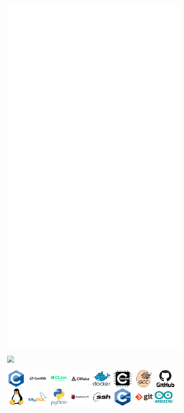 <!-- Основная статистика -->
<p align="left">
    <img src="https://github.com/rudikrudik/rudikrudik/blob/main/github-metrics.svg"  width="400" alt="Something wrong">
</p>

<!-- Задачи с кодеварс -->
<p align="left" >
    <a href="https://www.codewars.com/users/rudik_rudik/badges/small">
      <img width="400" src="https://www.codewars.com/users/rudik_rudik/badges/small" />
    </a>
</p>

<!-- Иконки -->
<div>
  <img src="https://github.com/devicons/devicon/blob/master/icons/c/c-original.svg" title="C" alt="C" width="42" height="40"/>&nbsp;
  <img src="https://github.com/devicons/devicon/blob/master/icons/centos/centos-original-wordmark.svg" title="CentOS" alt="CentOS" width="42" height="40"/>&nbsp;
  <img src="https://github.com/devicons/devicon/blob/master/icons/clion/clion-plain-wordmark.svg" title="Clion" alt="Clion" width="42" height="40"/>&nbsp;
  <img src="https://github.com/devicons/devicon/blob/master/icons/cmake/cmake-original-wordmark.svg" title="Cmake" alt="Cmake" width="42" height="40"/>&nbsp;
  <img src="https://github.com/devicons/devicon/blob/master/icons/docker/docker-original-wordmark.svg" title="Docker" alt="Docker" width="42" height="40"/>&nbsp;
  <img src="https://github.com/devicons/devicon/blob/master/icons/embeddedc/embeddedc-original-wordmark.svg" title="Emb" alt="Emb" width="42" height="40"/>&nbsp;
  <img src="https://github.com/devicons/devicon/blob/master/icons/gcc/gcc-original.svg"  title="GCC" alt="GCC" width="42" height="40"/>&nbsp;
  <img src="https://github.com/devicons/devicon/blob/master/icons/github/github-original-wordmark.svg" title="Github" alt="Github" width="42" height="40"/>&nbsp;
</div>
<div>
  <img src="https://github.com/devicons/devicon/blob/master/icons/linux/linux-original.svg" title="Linux" alt="Linux" width="42" height="40"/>&nbsp;
  <img src="https://github.com/devicons/devicon/blob/master/icons/mysql/mysql-original-wordmark.svg" title="MySql" alt="MySql" width="42" height="40"/>&nbsp;
  <img src="https://github.com/devicons/devicon/blob/master/icons/python/python-original-wordmark.svg" title="Python"  alt="Python" width="42" height="40"/>&nbsp;
  <img src="https://github.com/devicons/devicon/blob/master/icons/raspberrypi/raspberrypi-original-wordmark.svg" title="RP"  alt="RP" width="42" height="40"/>&nbsp;
  <img src="https://github.com/devicons/devicon/blob/master/icons/ssh/ssh-original-wordmark.svg" title="SSH" alt="SSH" width="42" height="40"/>&nbsp;
  <img src="https://github.com/devicons/devicon/blob/master/icons/cplusplus/cplusplus-original.svg" title="C++" alt="C++" width="42" height="40"/>&nbsp;
  <img src="https://github.com/devicons/devicon/blob/master/icons/git/git-original-wordmark.svg" title="Git" **alt="Git" width="42" height="40"/>
  <img src="https://github.com/devicons/devicon/blob/master/icons/arduino/arduino-original-wordmark.svg" title="Git" **alt="Git" width="42" height="40"/>
</div>

<!--p align="left" >
    <a href="https://www.codewars.com/users/rudik_rudik/badges/small">
      <img width="100" height="20" src="https://komarev.com/ghpvc/?username=rudikrudik&style=plastic&label=Profile+Views: " />
    </a>
</p-->
